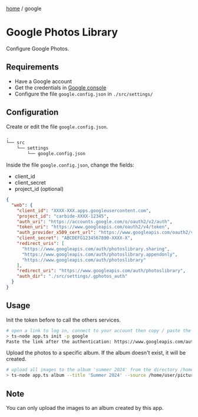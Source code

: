 [home](../../README.md) / google

# Google Photos Library
Configure Google Photos.

## Requirements
- Have a Google account
- Get the credentials in [Google console](https://console.cloud.google.com/apis/credentials)
- Configure the file `google.config.json` in `./src/settings/`

## Configuration
Create or edit the file `google.config.json`.
```sh
.
└── src
    └── settings
        └── google.config.json
```

Inside the file `google.config.json`, change the fields:
- client_id
- client_secret
- project_id (optional)
```json
{
  "web": {
    "client_id": "XXXX-XXX.apps.googleusercontent.com",
    "project_id": "carbide-XXXX-12345",
    "auth_uri": "https://accounts.google.com/o/oauth2/v2/auth",
    "token_uri": "https://www.googleapis.com/oauth2/v4/token",
    "auth_provider_x509_cert_url": "https://www.googleapis.com/oauth2/v1/certs",
    "client_secret": "ABCDEFG1234567890-XXXX-X",
    "redirect_uris": [
      "https://www.googleapis.com/auth/photoslibrary.sharing",
      "https://www.googleapis.com/auth/photoslibrary.appendonly",
      "https://www.googleapis.com/auth/photoslibrary"
    ],
    "redirect_uri": "https://www.googleapis.com/auth/photoslibrary",
    "auth_dir": "./src/settings/.gphotos_auth"
  }
}
```

## Usage

Init the token before to call the others services.
```sh
# open a link to log in, connect to your account then copy / paste the link to extract the code
> ts-node app.ts init -p google
Paste the link after the authentication: https://www.googleapis.com/auth/photoslibrary?code=XXXX-XXX&scope=https%3A%2F%2Fwww.googleapis.com%2Fauth%2Fphotoslibrary.sharing+https%3A%2F%2Fwww.googleapis.com%2Fauth%2Fphotoslibrary+https%3A%2F%2Fwww.googleapis.com%2Fauth%2Fphotoslibrary.appendonly
```

Upload the photos to a specific album. If the album doesn't exist, it will be created.
```sh
# upload all images to the album 'summer 2024' from the directory /home/user/pictures
> ts-node app.ts album --title 'Summer 2024' --source /home/user/pictures
```

## Note
You can only upload the images to an album created by this app.